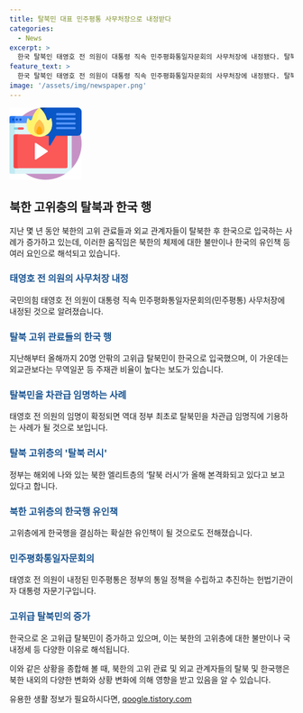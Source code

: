 ```yaml
---
title: 탈북민 대표 민주평통 사무처장으로 내정받다
categories:
  - News
excerpt: >
  한국 탈북인 태영호 전 의원이 대통령 직속 민주평화통일자문회의 사무처장에 내정됐다. 탈북인을 차관급으로 임명하는 것은 역대 정부에서 처음이며, 이는 북한 고위층에게 한국으로 유인책이 될 것으로 전망된다. 태 전 의원은 국회의원을 지낸 경험이 있으며, 민주평통은 정부의 통일 정책을 수립하고 추진하는 기구로, 사무처장은 6개월 동안 공석이었다. 고위급 탈북인의 한국 입국은 올해에 본격화되고 있으며, 쿠바와 프랑스 등에서 외교관 가족들도 탈북한 사례가 발생했다.
feature_text: >
  한국 탈북인 태영호 전 의원이 대통령 직속 민주평화통일자문회의 사무처장에 내정됐다. 탈북인을 차관급으로 임명하는 것은 역대 정부에서 처음이며, 이는 북한 고위층에게 한국으로 유인책이 될 것으로 전망된다. 태 전 의원은 국회의원을 지낸 경험이 있으며, 민주평통은 정부의 통일 정책을 수립하고 추진하는 기구로, 사무처장은 6개월 동안 공석이었다. 고위급 탈북인의 한국 입국은 올해에 본격화되고 있으며, 쿠바와 프랑스 등에서 외교관 가족들도 탈북한 사례가 발생했다.
image: '/assets/img/newspaper.png'
---
```


<p><img src="/assets/img/news.png" alt="rentncar 속보" /></p>

<h2 data-ke-size="size26">북한 고위층의 탈북과 한국 행</h2>

<p data-ke-size="size16">지난 몇 년 동안 북한의 고위 관료들과 외교 관계자들이 탈북한 후 한국으로 입국하는 사례가 증가하고 있는데, 이러한 움직임은 북한의 체제에 대한 불만이나 한국의 유인책 등 여러 요인으로 해석되고 있습니다.</p>

<h3><b><span style="color: #1a5490;">태영호 전 의원의 사무처장 내정</span></b></h3>

<p data-ke-size="size16">국민의힘 태영호 전 의원이 대통령 직속 민주평화통일자문회의(민주평통) 사무처장에 내정된 것으로 알려졌습니다.</p>

<h3><b><span style="color: #1a5490;">탈북 고위 관료들의 한국 행</span></b></h3>

<p data-ke-size="size16">지난해부터 올해까지 20명 안팎의 고위급 탈북민이 한국으로 입국했으며, 이 가운데는 외교관보다는 무역일꾼 등 주재관 비율이 높다는 보도가 있습니다.</p>

<h3><b><span style="color: #1a5490;">탈북민을 차관급 임명하는 사례</span></b></h3>

<p data-ke-size="size16">태영호 전 의원의 임명이 확정되면 역대 정부 최초로 탈북민을 차관급 임명직에 기용하는 사례가 될 것으로 보입니다.</p>

<h3><b><span style="color: #1a5490;">탈북 고위층의 '탈북 러시'</span></b></h3>

<p data-ke-size="size16">정부는 해외에 나와 있는 북한 엘리트층의 ‘탈북 러시’가 올해 본격화되고 있다고 보고 있다고 합니다.</p>

<h3><b><span style="color: #1a5490;">북한 고위층의 한국행 유인책</span></b></h3>

<p data-ke-size="size16">고위층에게 한국행을 결심하는 확실한 유인책이 될 것으로도 전해졌습니다.</p>

<h3><b><span style="color: #1a5490;">민주평화통일자문회의</span></b></h3>

<p data-ke-size="size16">태영호 전 의원이 내정된 민주평통은 정부의 통일 정책을 수립하고 추진하는 헌법기관이자 대통령 자문기구입니다.</p>

<h3><b><span style="color: #1a5490;">고위급 탈북민의 증가</span></b></h3>

<p data-ke-size="size16">한국으로 온 고위급 탈북민이 증가하고 있으며, 이는 북한의 고위층에 대한 불만이나 국내정세 등 다양한 이유로 해석됩니다.</p>

<p>이와 같은 상황을 종합해 볼 때, 북한의 고위 관료 및 외교 관계자들의 탈북 및 한국행은 북한 내외의 다양한 변화와 상황 변화에 의해 영향을 받고 있음을 알 수 있습니다.</p>
유용한 생활 정보가 필요하시다면, <a href="https://qoogle.tistory.com" rel="dofollow">qoogle.tistory.com</a>


